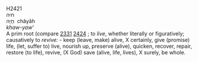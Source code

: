 <body>
  <p>H2421<br>  חיה  <br> חָיָה  ‎  châyâh  <br><i>khaw-yaw‘ </i><br>A prim root (compare <a href="h2331.htm">2331</a>  <a href="h2424.htm">2424</a> ; to <i>live</i>, whether literally or figuratively; causatively to <i>revive: - </i>keep (leave, make) alive, X certainly, give (promise) life, (let, suffer to) live, nourish up, preserve (alive), quicken, recover, repair, restore (to life), revive, (X God) save (alive, life, lives), X surely, be whole.<br></p>
 </body>